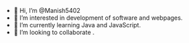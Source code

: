 - 👋 Hi, I’m @Manish5402
- 👀 I’m interested in development of software and webpages.
- 🌱 I’m currently learning Java and JavaScript.
- 💞️ I’m looking to collaborate .

<!---
Manish5402/Manish5402 is a ✨ special ✨ repository because its `README.md` (this file) appears on your GitHub profile.
You can click the Preview link to take a look at your changes.
--->
